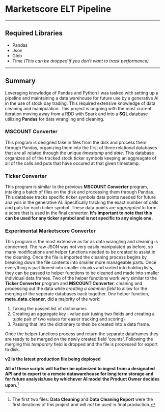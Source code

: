 # Marketscore ELT Pipeline
---
## Required Libraries
- Pandas
- Json
- Glob
- Time *(This can be dropped if you don't want to track performance)*
---
## Summary
Leveraging knowledge of Pandas and Python I was tasked with setting up a pipeline and maintaining a
data warehouse for future use by a generative AI in the use of stock day trading. This required extensive knowledge of data
cleaning and manipulation. This project is ongoing with the most current iteration moving away from a RDD with Spark and into
a **SQL** database utilizing **Pandas** for data wrangling and cleaning.

### MSCOUNT Converter
This program is designed take in files from the disk and process them through Pandas, organizing them into the first of three
relational databases that are all related through the unique *timestamp* and *date*. This database organizes all of the tracked 
stock ticker symbols keeping an aggreagate of all of the calls and puts that have occured at that given timestamp.

### Ticker Converter
This program is similar to the previous **MSCOUNT Converter** program, intaking a batch of files on the disk and processing them through Pandas. 
This database tracks specific ticker symbols data points needed for future analysis in the generative AI. Specifically tracking the exact number
of calls and puts for each ticker symbol. These data points are *aggregated* to form a score that is used in the final converter. **It's important to
note that this can be used for any ticker symbol and is not specific to any single one.**

### Experimental Marketscore Converter
This program is the most extensive as far as data wrangling and cleaning is concerned. The raw JSON was not very easily manipulated as before, so many
modifications and helper functions needed to be created to assist in the cleaning. Once the file is imported the cleaning process begins by breaking 
down the file contents into smaller more manageable parts. Once everything is partitioned into smaller chunks and sorted into holding lists, they can
be passed to helper functions to be cleaned and made into smaller individual data frames. Two of the helper functions work very similar to the **Ticker
Converter** program and **MSCOUNT Converter**: cleaning and processing out the data while *creating a common field* to allow for the merging of the seperate
databases back together. One helper function, **meta_data_cleaner**, did a majority of the work:
1. Taking the passed list of dictionaries
2. Creating an aggregate key : value pair (using two fields and creating a tuple pair of two values for easier tracking and scoring)
3. Passing that into the dictionary to then be created into a data frame.
  
Once the helper functions process and return the separate dataframes they are ready to be merged on the newly created field 'counts'. 
Following the merging this *temporary* field is dropped and the file is processed for export to disk.

**v2 is the latest production file being deployed**

**All of these scripts will further be optimized to ingest from a designated API and to export to a remote datawarehouse for long term storage and for future
analysis/use by whichever AI model the Product Owner decides upon.**[^1]

[^1]: The first two files: **Data Cleaning** and **Data Cleaning Report** were the first iterations of this project and will *not* be used in final production.


